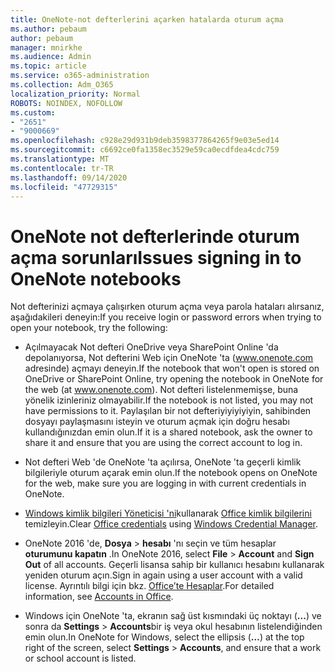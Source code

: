 ```yaml
---
title: OneNote-not defterlerini açarken hatalarda oturum açma
ms.author: pebaum
author: pebaum
manager: mnirkhe
ms.audience: Admin
ms.topic: article
ms.service: o365-administration
ms.collection: Adm_O365
localization_priority: Normal
ROBOTS: NOINDEX, NOFOLLOW
ms.custom:
- "2651"
- "9000669"
ms.openlocfilehash: c928e29d931b9deb3598377864265f9e03e5ed14
ms.sourcegitcommit: c6692ce0fa1358ec3529e59ca0ecdfdea4cdc759
ms.translationtype: MT
ms.contentlocale: tr-TR
ms.lasthandoff: 09/14/2020
ms.locfileid: "47729315"
---
```

# <a name="issues-signing-in-to-onenote-notebooks"></a><span data-ttu-id="1c15d-102">OneNote not defterlerinde oturum açma sorunları</span><span class="sxs-lookup"><span data-stu-id="1c15d-102">Issues signing in to OneNote notebooks</span></span>

<span data-ttu-id="1c15d-103">Not defterinizi açmaya çalışırken oturum açma veya parola hataları alırsanız, aşağıdakileri deneyin:</span><span class="sxs-lookup"><span data-stu-id="1c15d-103">If you receive login or password errors when trying to open your notebook, try the following:</span></span>

- <span data-ttu-id="1c15d-104">Açılmayacak Not defteri OneDrive veya SharePoint Online 'da depolanıyorsa, Not defterini Web için OneNote 'ta (www.onenote.com adresinde) açmayı deneyin.</span><span class="sxs-lookup"><span data-stu-id="1c15d-104">If the notebook that won't open is stored on OneDrive or SharePoint Online, try opening the notebook in OneNote for the web (at www.onenote.com).</span></span> <span data-ttu-id="1c15d-105">Not defteri listelenmemişse, buna yönelik izinleriniz olmayabilir.</span><span class="sxs-lookup"><span data-stu-id="1c15d-105">If the notebook is not listed, you may not have permissions to it.</span></span> <span data-ttu-id="1c15d-106">Paylaşılan bir not defteriyiyiyiyiyin, sahibinden dosyayı paylaşmasını isteyin ve oturum açmak için doğru hesabı kullandığınızdan emin olun.</span><span class="sxs-lookup"><span data-stu-id="1c15d-106">If it is a shared notebook, ask the owner to share it and ensure that you are using the correct account to log in.</span></span>

- <span data-ttu-id="1c15d-107">Not defteri Web 'de OneNote 'ta açılırsa, OneNote 'ta geçerli kimlik bilgileriyle oturum açarak emin olun.</span><span class="sxs-lookup"><span data-stu-id="1c15d-107">If the notebook opens on OneNote for the web, make sure you are logging in with current credentials in OneNote.</span></span> 

- <span data-ttu-id="1c15d-108">[Windows kimlik bilgileri Yöneticisi 'ni](https://support.microsoft.com/help/4026814/windows-accessing-credential-manager)kullanarak [Office kimlik bilgilerini](https://docs.microsoft.com/office/troubleshoot/error-messages/another-account-already-signed-in#step-3-clear-cached-credentials-on-the-computer) temizleyin.</span><span class="sxs-lookup"><span data-stu-id="1c15d-108">Clear [Office credentials](https://docs.microsoft.com/office/troubleshoot/error-messages/another-account-already-signed-in#step-3-clear-cached-credentials-on-the-computer) using [Windows Credential Manager](https://support.microsoft.com/help/4026814/windows-accessing-credential-manager).</span></span>

- <span data-ttu-id="1c15d-109">OneNote 2016 'de, **Dosya**  >  **hesabı** 'nı seçin ve tüm hesaplar **oturumunu kapatın** .</span><span class="sxs-lookup"><span data-stu-id="1c15d-109">In OneNote 2016, select **File** > **Account** and **Sign Out** of all accounts.</span></span> <span data-ttu-id="1c15d-110">Geçerli lisansa sahip bir kullanıcı hesabını kullanarak yeniden oturum açın.</span><span class="sxs-lookup"><span data-stu-id="1c15d-110">Sign in again using a user account with a valid license.</span></span> <span data-ttu-id="1c15d-111">Ayrıntılı bilgi için bkz. [Office’te Hesaplar](https://support.office.com/article/accounts-in-office-628ea040-f265-49de-b986-be09c3ebf8a9).</span><span class="sxs-lookup"><span data-stu-id="1c15d-111">For detailed information, see [Accounts in Office](https://support.office.com/article/accounts-in-office-628ea040-f265-49de-b986-be09c3ebf8a9).</span></span>

- <span data-ttu-id="1c15d-112">Windows için OneNote 'ta, ekranın sağ üst kısmındaki üç noktayı (**...**) ve sonra da **Settings**  >  **Accounts**bir iş veya okul hesabının listelendiğinden emin olun.</span><span class="sxs-lookup"><span data-stu-id="1c15d-112">In OneNote for Windows, select the ellipsis (**…**) at the top right of the screen, select **Settings** > **Accounts**, and ensure that a work or school account is listed.</span></span>